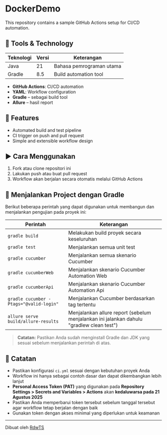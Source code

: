 
# DockerDemo


This repository contains a sample GitHub Actions setup for CI/CD automation.

## 🔧 Tools & Technology
| Teknologi            | Versi | Keterangan                                 |
|----------------------|-------|--------------------------------------------|
| Java                 | 21    | Bahasa pemrograman utama                   |
| Gradle               | 8.5   | Build automation tool                      |

- **GitHub Actions**: CI/CD automation
- **YAML**: Workflow configuration
- **Gradle** – sebagai build tool
- **Allure** – hasil report


## 🚀 Features

- Automated build and test pipeline
- CI trigger on push and pull request
- Simple and extensible workflow design

## ▶️ Cara Menggunakan

1. Fork atau clone repositori ini
2. Lakukan push atau buat pull request
3. Workflow akan berjalan secara otomatis melalui GitHub Actions


## 🧪 Menjalankan Project dengan Gradle

Berikut beberapa perintah yang dapat digunakan untuk membangun dan menjalankan pengujian pada proyek ini:

| Perintah                                | Keterangan                                                                             |
|-----------------------------------------|----------------------------------------------------------------------------------------|
| `gradle build`                          | Melakukan build proyek secara keseluruhan                                              |
| `gradle test`                           | Menjalankan semua unit test                                                            |
| `gradle cucumber`                       | Menjalankan semua skenario Cucumber                                                    |
| `gradle cucumberWeb`                    | Menjalankan skenario Cucumber Automation Web                                      |
| `gradle cucumberApi`                    | Menjalankan skenario Cucumber Automation Api                                      |
| `gradle cucumber -Ptags="@valid-login"` | Menjalankan Cucumber berdasarkan tag tertentu                                          |
| `allure serve build/allure-results`     | Menjalankan allure report (sebelum menjalankan ini jalankan dahulu "gradlew clean test") |

> **Catatan:** Pastikan Anda sudah menginstall Gradle dan JDK yang sesuai sebelum menjalankan perintah di atas.

## 📌 Catatan

- Pastikan konfigurasi `ci.yml` sesuai dengan kebutuhan proyek Anda
- Workflow ini hanya sebagai contoh dasar dan dapat dikembangkan lebih lanjut
- **Personal Access Token (PAT)** yang digunakan pada **Repository Settings > Secrets and Variables > Actions** akan **kedaluwarsa pada 21 Agustus 2025**
- Pastikan Anda memperbarui token tersebut sebelum tanggal tersebut agar workflow tetap berjalan dengan baik
- Gunakan token dengan akses minimal yang diperlukan untuk keamanan

---

Dibuat oleh [RdwTS](https://github.com/RdwTS)

